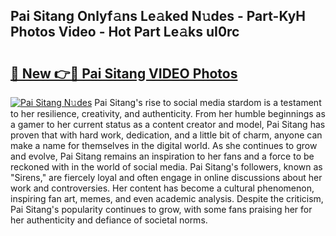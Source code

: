 ## Pai Sitang Onlyf𝚊ns Le𝚊ked N𝚞des - Part-KyH Photos Video - Hot Part Le𝚊ks uI0rc

# <h2><a href="http://ac53880.deff.icu/?id=Pai+Sitang">🔗 New 👉🔴 Pai Sitang VIDEO Photos</a></h2>

[![Pai Sitang N𝚞des](https://i.imgur.com/rIISA9y.gif)](http://ac53880.deff.icu/?id=Pai+Sitang)
Pai Sitang's rise to social media stardom is a testament to her resilience, creativity, and authenticity. From her humble beginnings as a gamer to her current status as a content creator and model, Pai Sitang has proven that with hard work, dedication, and a little bit of charm, anyone can make a name for themselves in the digital world. As she continues to grow and evolve, Pai Sitang remains an inspiration to her fans and a force to be reckoned with in the world of social media. Pai Sitang's followers, known as "Sirens," are fiercely loyal and often engage in online discussions about her work and controversies. Her content has become a cultural phenomenon, inspiring fan art, memes, and even academic analysis. Despite the criticism, Pai Sitang's popularity continues to grow, with some fans praising her for her authenticity and defiance of societal norms.

